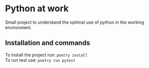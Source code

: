 # Python at work
Small project to understand the optimal use of python in the working environment.

## Installation and commands
To install the project run: `poetry install`\
To run test use: `poetry run pytest`